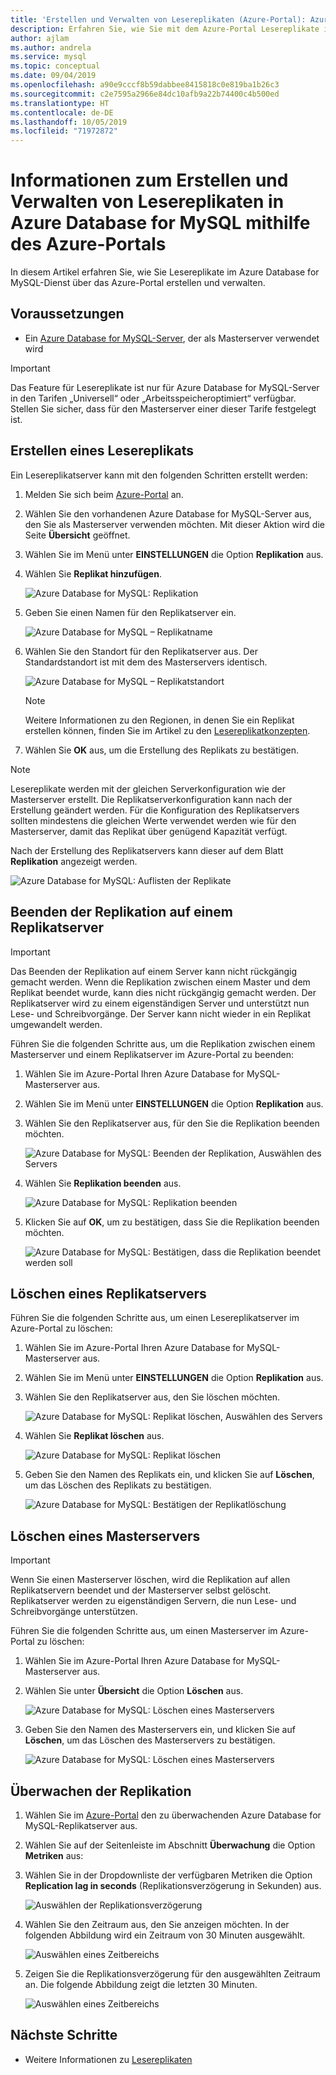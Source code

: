 ```yaml
---
title: 'Erstellen und Verwalten von Lesereplikaten (Azure-Portal): Azure Database for MySQL'
description: Erfahren Sie, wie Sie mit dem Azure-Portal Lesereplikate in Azure Database for MySQL einrichten und verwalten.
author: ajlam
ms.author: andrela
ms.service: mysql
ms.topic: conceptual
ms.date: 09/04/2019
ms.openlocfilehash: a90e9cccf8b59dabbee8415818c0e819ba1b26c3
ms.sourcegitcommit: c2e7595a2966e84dc10afb9a22b74400c4b500ed
ms.translationtype: HT
ms.contentlocale: de-DE
ms.lasthandoff: 10/05/2019
ms.locfileid: "71972872"
---
```

# <a name="how-to-create-and-manage-read-replicas-in-azure-database-for-mysql-using-the-azure-portal"></a>Informationen zum Erstellen und Verwalten von Lesereplikaten in Azure Database for MySQL mithilfe des Azure-Portals

In diesem Artikel erfahren Sie, wie Sie Lesereplikate im Azure Database for MySQL-Dienst über das Azure-Portal erstellen und verwalten.

## <a name="prerequisites"></a>Voraussetzungen

- Ein [Azure Database for MySQL-Server](quickstart-create-mysql-server-database-using-azure-portal.md), der als Masterserver verwendet wird

> [!IMPORTANT]
> Das Feature für Lesereplikate ist nur für Azure Database for MySQL-Server in den Tarifen „Universell“ oder „Arbeitsspeicheroptimiert“ verfügbar. Stellen Sie sicher, dass für den Masterserver einer dieser Tarife festgelegt ist.

## <a name="create-a-read-replica"></a>Erstellen eines Lesereplikats

Ein Lesereplikatserver kann mit den folgenden Schritten erstellt werden:

1. Melden Sie sich beim [Azure-Portal](https://portal.azure.com/) an.

2. Wählen Sie den vorhandenen Azure Database for MySQL-Server aus, den Sie als Masterserver verwenden möchten. Mit dieser Aktion wird die Seite **Übersicht** geöffnet.

3. Wählen Sie im Menü unter **EINSTELLUNGEN** die Option **Replikation** aus.

4. Wählen Sie **Replikat hinzufügen**.

   ![Azure Database for MySQL: Replikation](./media/howto-read-replica-portal/add-replica.png)

5. Geben Sie einen Namen für den Replikatserver ein.

    ![Azure Database for MySQL – Replikatname](./media/howto-read-replica-portal/replica-name.png)

6. Wählen Sie den Standort für den Replikatserver aus. Der Standardstandort ist mit dem des Masterservers identisch.

    ![Azure Database for MySQL – Replikatstandort](./media/howto-read-replica-portal/replica-location.png)

   > [!NOTE]
   > Weitere Informationen zu den Regionen, in denen Sie ein Replikat erstellen können, finden Sie im Artikel zu den [Lesereplikatkonzepten](concepts-read-replicas.md). 

7. Wählen Sie **OK** aus, um die Erstellung des Replikats zu bestätigen.

> [!NOTE]
> Lesereplikate werden mit der gleichen Serverkonfiguration wie der Masterserver erstellt. Die Replikatserverkonfiguration kann nach der Erstellung geändert werden. Für die Konfiguration des Replikatservers sollten mindestens die gleichen Werte verwendet werden wie für den Masterserver, damit das Replikat über genügend Kapazität verfügt.

Nach der Erstellung des Replikatservers kann dieser auf dem Blatt **Replikation** angezeigt werden.

   ![Azure Database for MySQL: Auflisten der Replikate](./media/howto-read-replica-portal/list-replica.png)

## <a name="stop-replication-to-a-replica-server"></a>Beenden der Replikation auf einem Replikatserver

> [!IMPORTANT]
> Das Beenden der Replikation auf einem Server kann nicht rückgängig gemacht werden. Wenn die Replikation zwischen einem Master und dem Replikat beendet wurde, kann dies nicht rückgängig gemacht werden. Der Replikatserver wird zu einem eigenständigen Server und unterstützt nun Lese- und Schreibvorgänge. Der Server kann nicht wieder in ein Replikat umgewandelt werden.

Führen Sie die folgenden Schritte aus, um die Replikation zwischen einem Masterserver und einem Replikatserver im Azure-Portal zu beenden:

1. Wählen Sie im Azure-Portal Ihren Azure Database for MySQL-Masterserver aus. 

2. Wählen Sie im Menü unter **EINSTELLUNGEN** die Option **Replikation** aus.

3. Wählen Sie den Replikatserver aus, für den Sie die Replikation beenden möchten.

   ![Azure Database for MySQL: Beenden der Replikation, Auswählen des Servers](./media/howto-read-replica-portal/stop-replication-select.png)

4. Wählen Sie **Replikation beenden** aus.

   ![Azure Database for MySQL: Replikation beenden](./media/howto-read-replica-portal/stop-replication.png)

5. Klicken Sie auf **OK**, um zu bestätigen, dass Sie die Replikation beenden möchten.

   ![Azure Database for MySQL: Bestätigen, dass die Replikation beendet werden soll](./media/howto-read-replica-portal/stop-replication-confirm.png)

## <a name="delete-a-replica-server"></a>Löschen eines Replikatservers

Führen Sie die folgenden Schritte aus, um einen Lesereplikatserver im Azure-Portal zu löschen:

1. Wählen Sie im Azure-Portal Ihren Azure Database for MySQL-Masterserver aus.

2. Wählen Sie im Menü unter **EINSTELLUNGEN** die Option **Replikation** aus.

3. Wählen Sie den Replikatserver aus, den Sie löschen möchten.

   ![Azure Database for MySQL: Replikat löschen, Auswählen des Servers](./media/howto-read-replica-portal/delete-replica-select.png)

4. Wählen Sie **Replikat löschen** aus.

   ![Azure Database for MySQL: Replikat löschen](./media/howto-read-replica-portal/delete-replica.png)

5. Geben Sie den Namen des Replikats ein, und klicken Sie auf **Löschen**, um das Löschen des Replikats zu bestätigen.  

   ![Azure Database for MySQL: Bestätigen der Replikatlöschung](./media/howto-read-replica-portal/delete-replica-confirm.png)

## <a name="delete-a-master-server"></a>Löschen eines Masterservers

> [!IMPORTANT]
> Wenn Sie einen Masterserver löschen, wird die Replikation auf allen Replikatservern beendet und der Masterserver selbst gelöscht. Replikatserver werden zu eigenständigen Servern, die nun Lese- und Schreibvorgänge unterstützen.

Führen Sie die folgenden Schritte aus, um einen Masterserver im Azure-Portal zu löschen:

1. Wählen Sie im Azure-Portal Ihren Azure Database for MySQL-Masterserver aus.

2. Wählen Sie unter **Übersicht** die Option **Löschen** aus.

   ![Azure Database for MySQL: Löschen eines Masterservers](./media/howto-read-replica-portal/delete-master-overview.png)

3. Geben Sie den Namen des Masterservers ein, und klicken Sie auf **Löschen**, um das Löschen des Masterservers zu bestätigen.  

   ![Azure Database for MySQL: Löschen eines Masterservers](./media/howto-read-replica-portal/delete-master-confirm.png)

## <a name="monitor-replication"></a>Überwachen der Replikation

1. Wählen Sie im [Azure-Portal](https://portal.azure.com/) den zu überwachenden Azure Database for MySQL-Replikatserver aus.

2. Wählen Sie auf der Seitenleiste im Abschnitt **Überwachung** die Option **Metriken** aus:

3. Wählen Sie in der Dropdownliste der verfügbaren Metriken die Option **Replication lag in seconds** (Replikationsverzögerung in Sekunden) aus.

   ![Auswählen der Replikationsverzögerung](./media/howto-read-replica-portal/monitor-select-replication-lag.png)

4. Wählen Sie den Zeitraum aus, den Sie anzeigen möchten. In der folgenden Abbildung wird ein Zeitraum von 30 Minuten ausgewählt.

   ![Auswählen eines Zeitbereichs](./media/howto-read-replica-portal/monitor-replication-lag-time-range.png)

5. Zeigen Sie die Replikationsverzögerung für den ausgewählten Zeitraum an. Die folgende Abbildung zeigt die letzten 30 Minuten.

   ![Auswählen eines Zeitbereichs](./media/howto-read-replica-portal/monitor-replication-lag-time-range-thirty-mins.png)

## <a name="next-steps"></a>Nächste Schritte

- Weitere Informationen zu [Lesereplikaten](concepts-read-replicas.md)